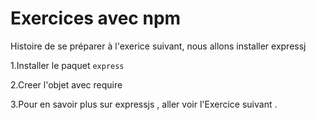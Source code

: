 # Exercices avec npm
Histoire de se préparer à l'exerice suivant, nous allons installer expressj

1.Installer le paquet ```express```


2.Creer l'objet avec require


3.Pour en savoir plus sur expressjs , aller voir l'Exercice suivant .
